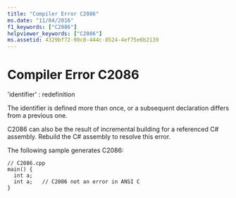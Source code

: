 ```yaml
---
title: "Compiler Error C2086"
ms.date: "11/04/2016"
f1_keywords: ["C2086"]
helpviewer_keywords: ["C2086"]
ms.assetid: 4329bf72-90c8-444c-8524-4ef75e6b2139
---
```

# Compiler Error C2086

'identifier' : redefinition

The identifier is defined more than once, or a subsequent declaration differs from a previous one.

C2086 can also be the result of incremental building for a referenced C# assembly. Rebuild the C# assembly to resolve this error.

The following sample generates C2086:

```
// C2086.cpp
main() {
  int a;
  int a;   // C2086 not an error in ANSI C
}
```